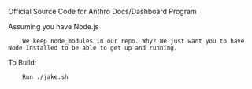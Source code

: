 Official Source Code for Anthro Docs/Dashboard Program


Assuming you have Node.js

        We keep node_modules in our repo. Why? We just want you to have Node Installed to be able to get up and running.

To Build:

        Run ./jake.sh